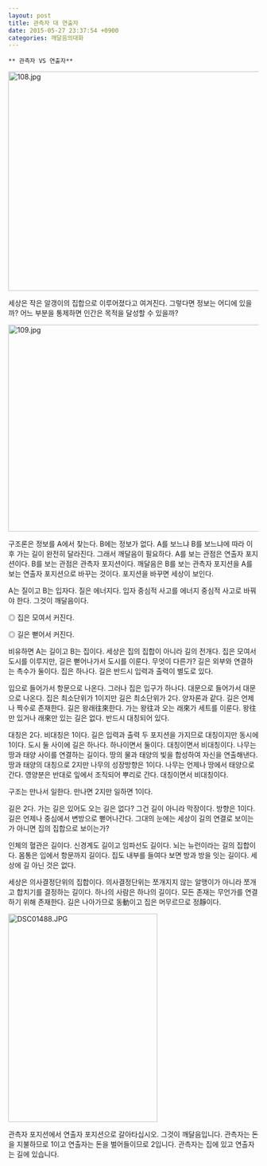 ```yaml
---
layout: post
title: 관측자 대 연출자
date: 2015-05-27 23:37:54 +0900
categories: 깨달음의대화
---
```

 


    ** 관측자 VS 연출자** 

  



<img src="assets/attach/images/198/257/595/108.jpg" alt="108.jpg" width="600" height="441" /> 

  


세상은 작은 알갱이의 집합으로 이루어졌다고 여겨진다. 그렇다면 정보는 어디에 있을까? 어느 부분을 통제하면 인간은 목적을 달성할 수 있을까? 

  




<img src="assets/attach/images/198/257/595/109.jpg" alt="109.jpg" width="571" height="416" /> 

  


구조론은 정보를 A에서 찾는다. B에는 정보가 없다. A를 보느냐 B를 보느냐에 따라 이후 가는 길이 완전히 달라진다. 그래서 깨달음이 필요하다. A를 보는 관점은 연출자 포지션이다. B를 보는 관점은 관측자 포지션이다. 깨달음은 B를 보는 관측자 포지션을 A를 보는 연출자 포지션으로 바꾸는 것이다. 포지션을 바꾸면 세상이 보인다. 

  


A는 질이고 B는 입자다. 질은 에너지다. 입자 중심적 사고를 에너지 중심적 사고로 바꿔야 한다. 그것이 깨달음이다. 

  


◎ 집은 모여서 커진다.  
      
◎ 길은 뻗어서 커진다. 

  


비유하면 A는 길이고 B는 집이다. 세상은 집의 집합이 아니라 길의 전개다. 집은 모여서 도시를 이루지만, 길은 뻗어나가서 도시를 이룬다. 무엇이 다른가? 길은 외부와 연결하는 촉수가 둘이다. 집은 하나다. 길은 반드시 입력과 출력이 별도로 있다. 

  


입으로 들어가서 항문으로 나온다. 그러나 집은 입구가 하나다. 대문으로 들어가서 대문으로 나온다. 집은 최소단위가 1이지만 길은 최소단위가 2다. 양자론과 같다. 길은 언제나 짝수로 존재한다. 길은 왕래往來한다. 가는 왕往과 오는 래來가 세트를 이룬다. 왕往만 있거나 래來만 있는 길은 없다. 반드시 대칭되어 있다. 

  


대칭은 2다. 비대칭은 1이다. 길은 입력과 출력 두 포지션을 가지므로 대칭이지만 동시에 1이다. 도시 둘 사이에 길은 하나다. 하나이면서 둘이다. 대칭이면서 비대칭이다. 나무는 땅과 태양 사이를 연결하는 길이다. 땅의 물과 태양의 빛을 합성하여 자신을 연출해낸다. 땅과 태양의 대칭으로 2지만 나무의 성장방향은 1이다. 나무는 언제나 땅에서 태양으로 간다. 영양분은 반대로 잎에서 조직되어 뿌리로 간다. 대칭이면서 비대칭이다. 

  


구조는 만나서 일한다. 만나면 2지만 일하면 1이다. 

  


길은 2다. 가는 길은 있어도 오는 길은 없다? 그건 길이 아니라 막장이다. 방향은 1이다. 길은 언제나 중심에서 변방으로 뻗어나간다. 그대의 눈에는 세상이 길의 연결로 보이는가 아니면 집의 집합으로 보이는가? 

  


인체의 혈관은 길이다. 신경계도 길이고 임파선도 길이다. 뇌는 뉴런이라는 길의 집합이다. 몸통은 입에서 항문까지 길이다. 집도 내부를 들여다 보면 방과 방을 잇는 길이다. 세상에 길 아닌 것은 없다. 

  


세상은 의사결정단위의 집합이다. 의사결정단위는 쪼개지지 않는 알맹이가 아니라 쪼개고 합치기를 결정하는 길이다. 하나의 사람은 하나의 길이다. 모든 존재는 무언가를 연결하기 위해 존재한다. 길은 나아가므로 동動이고 집은 머무르므로 정靜이다. 

  



 
<img src="assets/attach/images/198/257/595/DSC01488.JPG" alt="DSC01488.JPG" width="300" height="419" /> 

  


관측자 포지션에서 연출자 포지션으로 갈아타십시오. 그것이 깨달음입니다. 관측자는 돈을 지불하므로 1이고 연출자는 돈을 벌어들이므로 2입니다. 관측자는 집에 있고 연출자는 길에 있습니다.
